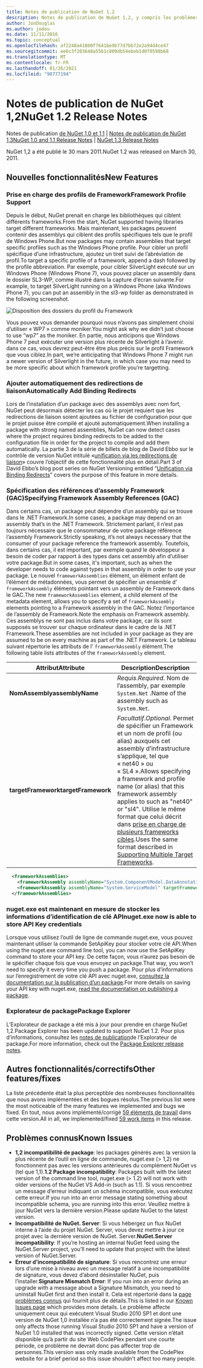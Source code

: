 ```yaml
---
title: Notes de publication de NuGet 1,2
description: Notes de publication de NuGet 1,2, y compris les problèmes connus, les correctifs de bogues, les fonctionnalités ajoutées et DCR.
author: JonDouglas
ms.author: jodou
ms.date: 11/11/2016
ms.topic: conceptual
ms.openlocfilehash: af2248a41800f7641be9b77d7bb72e2a94d4ce47
ms.sourcegitcommit: ee6c3f203648a5561c809db54ebeb1d0f0598b68
ms.translationtype: MT
ms.contentlocale: fr-FR
ms.lasthandoff: 01/26/2021
ms.locfileid: "98777194"
---
```

# <a name="nuget-12-release-notes"></a><span data-ttu-id="00f36-103">Notes de publication de NuGet 1,2</span><span class="sxs-lookup"><span data-stu-id="00f36-103">NuGet 1.2 Release Notes</span></span>

<span data-ttu-id="00f36-104">Notes de publication [de NuGet 1,0 et 1,1](../release-notes/nuget-1.1.md)  |  [Notes de publication de NuGet 1,3](../release-notes/nuget-1.3.md)</span><span class="sxs-lookup"><span data-stu-id="00f36-104">[NuGet 1.0 and 1.1 Release Notes](../release-notes/nuget-1.1.md) | [NuGet 1.3 Release Notes](../release-notes/nuget-1.3.md)</span></span>

<span data-ttu-id="00f36-105">NuGet 1,2 a été publié le 30 mars 2011.</span><span class="sxs-lookup"><span data-stu-id="00f36-105">NuGet 1.2 was released on March 30, 2011.</span></span>

## <a name="new-features"></a><span data-ttu-id="00f36-106">Nouvelles fonctionnalités</span><span class="sxs-lookup"><span data-stu-id="00f36-106">New Features</span></span>

### <a name="framework-profile-support"></a><span data-ttu-id="00f36-107">Prise en charge des profils de Framework</span><span class="sxs-lookup"><span data-stu-id="00f36-107">Framework Profile Support</span></span>

<span data-ttu-id="00f36-108">Depuis le début, NuGet prenait en charge les bibliothèques qui ciblent différents frameworks.</span><span class="sxs-lookup"><span data-stu-id="00f36-108">From the start, NuGet supported having libraries target different frameworks.</span></span> <span data-ttu-id="00f36-109">Mais maintenant, les packages peuvent contenir des assemblys qui ciblent des profils spécifiques tels que le profil de Windows Phone.</span><span class="sxs-lookup"><span data-stu-id="00f36-109">But now packages may contain assemblies that target specific profiles such as the Windows Phone profile.</span></span> <span data-ttu-id="00f36-110">Pour cibler un profil spécifique d’une infrastructure, ajoutez un tiret suivi de l’abréviation de profil.</span><span class="sxs-lookup"><span data-stu-id="00f36-110">To target a specific profile of a framework, append a dash followed by the profile abbreviation.</span></span> <span data-ttu-id="00f36-111">Par exemple, pour cibler SilverLight exécuté sur un Windows Phone (Windows Phone 7), vous pouvez placer un assembly dans le dossier SL3-WP, comme illustré dans la capture d’écran suivante.</span><span class="sxs-lookup"><span data-stu-id="00f36-111">For example, to target SilverLight running on a Windows Phone (aka Windows Phone 7), you can put an assembly in the sl3-wp folder as demonstrated in the following screenshot.</span></span>

![Disposition des dossiers du profil du Framework](./media/framework-profile-support.png)

<span data-ttu-id="00f36-113">Vous pouvez vous demander pourquoi nous n’avons pas simplement choisi d’utiliser « WP7 » comme moniker.</span><span class="sxs-lookup"><span data-stu-id="00f36-113">You might ask why we didn’t just choose to use “wp7” as the moniker.</span></span> <span data-ttu-id="00f36-114">En partie, nous anticipons que Windows Phone 7 peut exécuter une version plus récente de Silverlight à l’avenir. dans ce cas, vous devrez peut-être être plus précis sur le profil Framework que vous ciblez.</span><span class="sxs-lookup"><span data-stu-id="00f36-114">In part, we’re anticipating that Windows Phone 7 might run a newer version of Silverlight in the future, in which case you may need to be more specific about which framework profile you’re targetting.</span></span>

### <a name="automatically-add-binding-redirects"></a><span data-ttu-id="00f36-115">Ajouter automatiquement des redirections de liaison</span><span class="sxs-lookup"><span data-stu-id="00f36-115">Automatically Add Binding Redirects</span></span>

<span data-ttu-id="00f36-116">Lors de l’installation d’un package avec des assemblys avec nom fort, NuGet peut désormais détecter les cas où le projet requiert que les redirections de liaison soient ajoutées au fichier de configuration pour que le projet puisse être compilé et ajouté automatiquement.</span><span class="sxs-lookup"><span data-stu-id="00f36-116">When installing a package with strong named assemblies, NuGet can now detect cases where the project requires binding redirects to be added to the configuration file in order for the project to compile and add them automatically.</span></span> <span data-ttu-id="00f36-117">La partie 3 de la série de billets de blog de David Ebbo sur le contrôle de version NuGet intitulé «[unification via les redirections de liaison](http://blog.davidebbo.com/2011/01/nuget-versioning-part-3-unification-via.html)» couvre l’objectif de cette fonctionnalité plus en détail.</span><span class="sxs-lookup"><span data-stu-id="00f36-117">Part 3 of David Ebbo’s blog post series on NuGet Versioning entitled “[Unification via Binding Redirects](http://blog.davidebbo.com/2011/01/nuget-versioning-part-3-unification-via.html)” covers the purpose of this feature in more details.</span></span>

<a name="framework-assembly-refs"></a>

### <a name="specifying-framework-assembly-references-gac"></a><span data-ttu-id="00f36-118">Spécification des références d’assembly Framework (GAC)</span><span class="sxs-lookup"><span data-stu-id="00f36-118">Specifying Framework Assembly References (GAC)</span></span>

<span data-ttu-id="00f36-119">Dans certains cas, un package peut dépendre d’un assembly qui se trouve dans le .NET Framework.</span><span class="sxs-lookup"><span data-stu-id="00f36-119">In some cases, a package may depend on an assembly that’s in the .NET Framework.</span></span> <span data-ttu-id="00f36-120">Strictement parlant, il n’est pas toujours nécessaire que le consommateur de votre package référence l’assembly Framework.</span><span class="sxs-lookup"><span data-stu-id="00f36-120">Strictly speaking, it’s not always necessary that the consumer of your package reference the framework assembly.</span></span> <span data-ttu-id="00f36-121">Toutefois, dans certains cas, il est important, par exemple quand le développeur a besoin de coder par rapport à des types dans cet assembly afin d’utiliser votre package.</span><span class="sxs-lookup"><span data-stu-id="00f36-121">But in some cases, it's important, such as when the developer needs to code against types in that assembly in order to use your package.</span></span> <span data-ttu-id="00f36-122">Le nouvel `frameworkAssemblies` élément, un élément enfant de l’élément de métadonnées, vous permet de spécifier un ensemble d' `frameworkAssembly` éléments pointant vers un assembly de Framework dans le GAC.</span><span class="sxs-lookup"><span data-stu-id="00f36-122">The new `frameworkAssemblies` element, a child element of the metadata element, allows you to specify a set of `frameworkAssembly` elements pointing to a Framework assembly in the GAC.</span></span> <span data-ttu-id="00f36-123">Notez l’importance de l’assembly de Framework.</span><span class="sxs-lookup"><span data-stu-id="00f36-123">Note the emphasis on Framework assembly.</span></span>
<span data-ttu-id="00f36-124">Ces assemblys ne sont pas inclus dans votre package, car ils sont supposés se trouver sur chaque ordinateur dans le cadre de la .NET Framework.</span><span class="sxs-lookup"><span data-stu-id="00f36-124">These assemblies are not included in your package as they are assumed to be on every machine  as part of the .NET Framework.</span></span> <span data-ttu-id="00f36-125">Le tableau suivant répertorie les attributs de l' `frameworkAssembly` élément.</span><span class="sxs-lookup"><span data-stu-id="00f36-125">The following table lists attributes of the `frameworkAssembly` element.</span></span>


|<span data-ttu-id="00f36-126">Attribut</span><span class="sxs-lookup"><span data-stu-id="00f36-126">Attribute</span></span> |<span data-ttu-id="00f36-127">Description</span><span class="sxs-lookup"><span data-stu-id="00f36-127">Description</span></span>|
|----------------|-----------|
|<span data-ttu-id="00f36-128">**NomAssembly**</span><span class="sxs-lookup"><span data-stu-id="00f36-128">**assemblyName**</span></span>|<span data-ttu-id="00f36-129">*Requis*.</span><span class="sxs-lookup"><span data-stu-id="00f36-129">*Required*.</span></span> <span data-ttu-id="00f36-130">Nom de l’assembly, par exemple `System.Net` .</span><span class="sxs-lookup"><span data-stu-id="00f36-130">Name of the assembly such as `System.Net`.</span></span>|
|<span data-ttu-id="00f36-131">**targetFramework**</span><span class="sxs-lookup"><span data-stu-id="00f36-131">**targetFramework**</span></span>|<span data-ttu-id="00f36-132">*Facultatif*.</span><span class="sxs-lookup"><span data-stu-id="00f36-132">*Optional*.</span></span> <span data-ttu-id="00f36-133">Permet de spécifier un Framework et un nom de profil (ou alias) auxquels cet assembly d’infrastructure s’applique, tel que « net40 » ou « SL4 ».</span><span class="sxs-lookup"><span data-stu-id="00f36-133">Allows specifying a framework and profile name (or alias) that this framework assembly applies to such as "net40" or "sl4".</span></span> <span data-ttu-id="00f36-134">Utilise le même format que celui décrit dans [prise en charge de plusieurs frameworks cibles](../create-packages/supporting-multiple-target-frameworks.md).</span><span class="sxs-lookup"><span data-stu-id="00f36-134">Uses the same format described in [Supporting Multiple Target Frameworks](../create-packages/supporting-multiple-target-frameworks.md).</span></span>|

```xml
  <frameworkAssemblies>
    <frameworkAssembly assemblyName="System.ComponentModel.DataAnnotations" targetFramework="net40" />
    <frameworkAssembly assemblyName="System.ServiceModel" targetFramework="net40" />
  </frameworkAssemblies>
```

### <a name="nugetexe-now-is-able-to-store-api-key-credentials"></a><span data-ttu-id="00f36-135">nuget.exe est maintenant en mesure de stocker les informations d’identification de clé API</span><span class="sxs-lookup"><span data-stu-id="00f36-135">nuget.exe now is able to store API Key credentials</span></span>

<span data-ttu-id="00f36-136">Lorsque vous utilisez l’outil de ligne de commande nuget.exe, vous pouvez maintenant utiliser la commande SetApiKey pour stocker votre clé API.</span><span class="sxs-lookup"><span data-stu-id="00f36-136">When using the nuget.exe command line tool, you can now use the SetApiKey command to store your API key.</span></span> <span data-ttu-id="00f36-137">De cette façon, vous n’aurez pas besoin de le spécifier chaque fois que vous envoyez un package.</span><span class="sxs-lookup"><span data-stu-id="00f36-137">That way, you won’t need to specify it every time you push a package.</span></span> <span data-ttu-id="00f36-138">Pour plus d’informations sur l’enregistrement de votre clé API avec nuget.exe, [consultez la documentation sur la publication d’un package](../nuget-org/publish-a-package.md).</span><span class="sxs-lookup"><span data-stu-id="00f36-138">For more details on saving your API key with nuget.exe, [read the documentation on publishing a package](../nuget-org/publish-a-package.md).</span></span>

### <a name="package-explorer"></a><span data-ttu-id="00f36-139">Explorateur de package</span><span class="sxs-lookup"><span data-stu-id="00f36-139">Package Explorer</span></span>
<span data-ttu-id="00f36-140">L’Explorateur de package a été mis à jour pour prendre en charge NuGet 1,2.</span><span class="sxs-lookup"><span data-stu-id="00f36-140">Package Explorer has been updated to support NuGet 1.2.</span></span> <span data-ttu-id="00f36-141">Pour plus d’informations, consultez les [notes de publication](http://nuget.codeplex.com/wikipage?title=New%20features%20in%20NuGet%20Package%20Explorer%201.0)de l’Explorateur de package.</span><span class="sxs-lookup"><span data-stu-id="00f36-141">For more information, check out the [Package Explorer release notes](http://nuget.codeplex.com/wikipage?title=New%20features%20in%20NuGet%20Package%20Explorer%201.0).</span></span>

## <a name="other-featuresfixes"></a><span data-ttu-id="00f36-142">Autres fonctionnalités/correctifs</span><span class="sxs-lookup"><span data-stu-id="00f36-142">Other features/fixes</span></span>

<span data-ttu-id="00f36-143">La liste précédente était la plus perceptible des nombreuses fonctionnalités que nous avons implémentées et des bogues résolus.</span><span class="sxs-lookup"><span data-stu-id="00f36-143">The previous list were the most noticeable of the many features we implemented and bugs we fixed.</span></span> <span data-ttu-id="00f36-144">En tout, nous avons implémenté/corrigé [59 éléments de travail](http://nuget.codeplex.com/workitem/list/advanced?keyword=&status=All&type=All&priority=All&release=NuGet%201.2&assignedTo=All&component=All&sortField=Votes&sortDirection=Descending&page=0) dans cette version.</span><span class="sxs-lookup"><span data-stu-id="00f36-144">All in all, we implemented/fixed [59 work items](http://nuget.codeplex.com/workitem/list/advanced?keyword=&status=All&type=All&priority=All&release=NuGet%201.2&assignedTo=All&component=All&sortField=Votes&sortDirection=Descending&page=0) in this release.</span></span>

## <a name="known-issues"></a><span data-ttu-id="00f36-145">Problèmes connus</span><span class="sxs-lookup"><span data-stu-id="00f36-145">Known Issues</span></span>

* <span data-ttu-id="00f36-146">**1,2 incompatibilité de package**: les packages générés avec la version la plus récente de l’outil en ligne de commande, nuget.exe (> 1,2) ne fonctionnent pas avec les versions antérieures du complément NuGet vs (tel que 1,1).</span><span class="sxs-lookup"><span data-stu-id="00f36-146">**1.2 Package incompatibility**: Packages built with the latest version of the command line tool, nuget.exe (> 1.2) will not work with older versions of the NuGet VS Add-in (such as 1.1).</span></span> <span data-ttu-id="00f36-147">Si vous rencontrez un message d’erreur indiquant un schéma incompatible, vous exécutez cette erreur.</span><span class="sxs-lookup"><span data-stu-id="00f36-147">If you run into an error message stating something about incompatible schema, you are running into this error.</span></span> <span data-ttu-id="00f36-148">Veuillez mettre à jour NuGet vers la dernière version.</span><span class="sxs-lookup"><span data-stu-id="00f36-148">Please update NuGet to the latest version.</span></span>
* <span data-ttu-id="00f36-149">**Incompatibilité de NuGet. Server**: Si vous hébergez un flux NuGet interne à l’aide du projet NuGet. Server, vous devez mettre à jour ce projet avec la dernière version de NuGet. Server.</span><span class="sxs-lookup"><span data-stu-id="00f36-149">**NuGet.Server incompatibility**: If you’re hosting an internal NuGet feed using the NuGet.Server project, you’ll need to update that project with the latest version of NuGet.Server.</span></span>
* <span data-ttu-id="00f36-150">**Erreur d’incompatibilité de signature**: Si vous rencontrez une erreur lors d’une mise à niveau avec un message relatif à une incompatibilité de signature, vous devez d’abord désinstaller NuGet, puis l’installer.</span><span class="sxs-lookup"><span data-stu-id="00f36-150">**Signature Mismatch Error**: If you run into an error during an upgrade with a message about a Signature Mismatch, you need to uninstall NuGet first and then install it.</span></span> <span data-ttu-id="00f36-151">Cela est répertorié dans la [page problèmes connus](../release-notes/known-issues.md) qui fournit plus de détails.</span><span class="sxs-lookup"><span data-stu-id="00f36-151">This is listed in our [Known Issues page](../release-notes/known-issues.md) which provides more details.</span></span> <span data-ttu-id="00f36-152">Le problème affecte uniquement ceux qui exécutent Visual Studio 2010 SP1 et dont une version de NuGet 1,0 installée n’a pas été correctement signée.</span><span class="sxs-lookup"><span data-stu-id="00f36-152">The issue only affects those running Visual Studio 2010 SP1 and have a version of NuGet 1.0 installed that was incorrectly signed.</span></span> <span data-ttu-id="00f36-153">Cette version n’était disponible qu’à partir du site Web CodePlex pendant une courte période, ce problème ne devrait donc pas affecter trop de personnes.</span><span class="sxs-lookup"><span data-stu-id="00f36-153">This version was only made available from the CodePlex website for a brief period so this issue shouldn't affect too many people.</span></span>